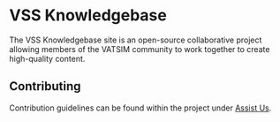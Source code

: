 # VSS Knowledgebase

The VSS Knowledgebase site is an open-source collaborative project allowing members of the VATSIM community to work together to create high-quality content.

## Contributing

Contribution guidelines can be found within the project under [Assist Us](). 
